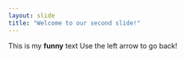 ```yaml
---
layout: slide
title: "Welcome to our second slide!"
---
```

This is my **funny** text
Use the left arrow to go back!

